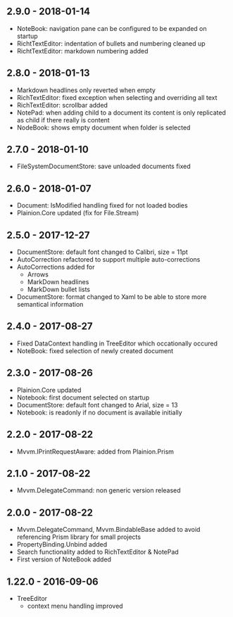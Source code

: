 ## 2.9.0 - 2018-01-14

- NoteBook: navigation pane can be configured to be expanded on startup
- RichtTextEditor: indentation of bullets and numbering cleaned up
- RichtTextEditor: markdown numbering added

## 2.8.0 - 2018-01-13

- Markdown headlines only reverted when empty
- RichTextEditor: fixed exception when selecting and overriding all text
- RichTextEditor: scrollbar added
- NotePad: when adding child to a document its content is only replicated as child if there really is content
- NodeBook: shows empty document when folder is selected

## 2.7.0 - 2018-01-10

- FileSystemDocumentStore: save unloaded documents fixed

## 2.6.0 - 2018-01-07

- Document: IsModified handling fixed for not loaded bodies
- Plainion.Core updated (fix for File.Stream)

## 2.5.0 - 2017-12-27

- DocumentStore: default font changed to Calibri, size = 11pt
- AutoCorrection refactored to support multiple auto-corrections
- AutoCorrections added for
  - Arrows
  - MarkDown headlines
  - MarkDown bullet lists
- DocumentStore: format changed to Xaml to be able to store more semantical information

## 2.4.0 - 2017-08-27

- Fixed DataContext handling in TreeEditor which occationally occured
- NoteBook: fixed selection of newly created document

## 2.3.0 - 2017-08-26

- Plainion.Core updated
- Notebook: first document selected on startup
- DocumentStore: default font changed to Arial, size = 13
- Notebook: is readonly if no document is available initially

## 2.2.0 - 2017-08-22

- Mvvm.IPrintRequestAware: added from Plainion.Prism

## 2.1.0 - 2017-08-22

- Mvvm.DelegateCommand: non generic version released

## 2.0.0 - 2017-08-22

- Mvvm.DelegateCommand, Mvvm.BindableBase added to avoid referencing Prism library for small projects
- PropertyBinding.Unbind added
- Search functionality added to RichTextEditor & NotePad
- First version of NoteBook added

## 1.22.0 - 2016-09-06

- TreeEditor
  - context menu handling improved
  